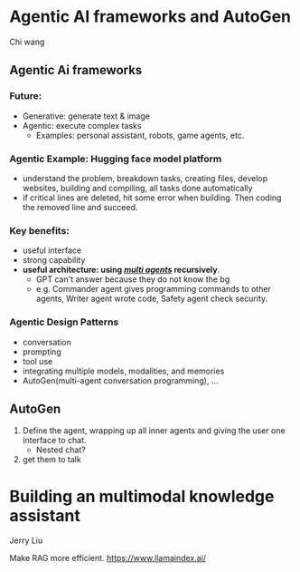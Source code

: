 #  Agentic AI frameworks and AutoGen
Chi wang

## Agentic Ai frameworks
### Future:
- Generative: generate text & image
- Agentic: execute complex tasks
  - Examples: personal assistant, robots, game agents, etc. 

### Agentic Example: Hugging face model platform
- understand the problem, breakdown tasks, creating files, develop websites, building and compiling,  all tasks done automatically
- if critical lines are deleted, hit some error when building. Then coding the removed line and succeed.

### Key benefits:
 - useful interface
- strong capability
- **useful architecture: using <u>*multi agents*</u> recursively**.
   - GPT can't answer because they do not know the bg
   - e.g. Commander agent gives programming commands to other agents, Writer agent wrote code,  Safety agent check security.

### Agentic Design Patterns
- conversation
- prompting
- tool use
- integrating multiple models, modalities, and memories
- AutoGen(multi-agent conversation programming), ...


## AutoGen
1. Define the agent, wrapping up all inner agents and giving the user one interface to chat.
    - Nested chat?
2. get them to talk



# Building an multimodal knowledge assistant
Jerry Liu

Make RAG more efficient. https://www.llamaindex.ai/